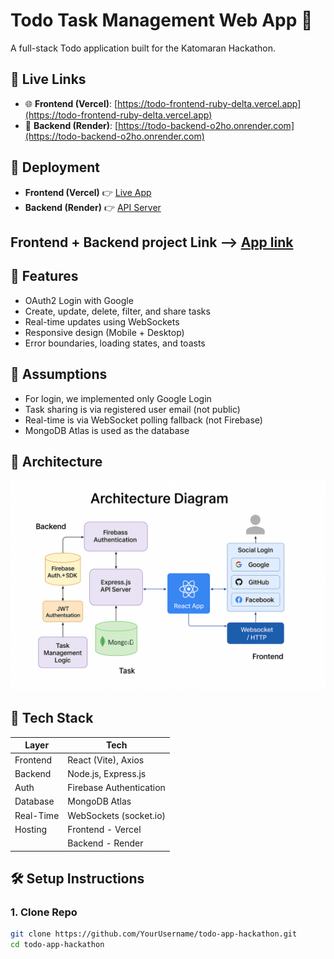 # Todo Task Management Web App 📝

A full-stack Todo application built for the Katomaran Hackathon.

## 🔗 Live Links

- 🌐 **Frontend (Vercel)**: [https://todo-frontend-ruby-delta.vercel.app](https://todo-frontend-ruby-delta.vercel.app)
- 🔧 **Backend (Render)**: [https://todo-backend-o2ho.onrender.com](https://todo-backend-o2ho.onrender.com)
  
## 🚀 Deployment

- **Frontend (Vercel)** 👉 [Live App](https://todo-frontend-ruby-delta.vercel.app)
- **Backend (Render)** 👉 [API Server](https://todo-backend-o2ho.onrender.com/)

## Frontend + Backend project Link  -->  [App link](https://todo-frontend-nyyjdpgbq-nivas-projects-03ed492c.vercel.app/)
## 🚀 Features

- OAuth2 Login with Google
- Create, update, delete, filter, and share tasks
- Real-time updates using WebSockets
- Responsive design (Mobile + Desktop)
- Error boundaries, loading states, and toasts

## 🧠 Assumptions

- For login, we implemented only Google Login
- Task sharing is via registered user email (not public)
- Real-time is via WebSocket polling fallback (not Firebase)
- MongoDB Atlas is used as the database

## 📐 Architecture

![Architecture](./assets/architecture.png)


## 🔧 Tech Stack

| Layer      | Tech                       |
|------------|----------------------------|
| Frontend   | React (Vite), Axios        |
| Backend    | Node.js, Express.js        |
| Auth       | Firebase Authentication    |
| Database   | MongoDB Atlas              |
| Real-Time  | WebSockets (socket.io)     |
| Hosting    | Frontend - Vercel          |
|            | Backend - Render           |

## 🛠️ Setup Instructions

### 1. Clone Repo

```bash
git clone https://github.com/YourUsername/todo-app-hackathon.git
cd todo-app-hackathon
